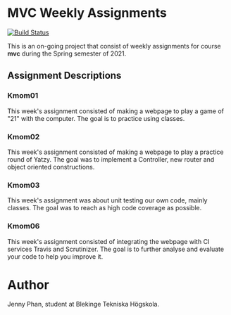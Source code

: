 # MVC Weekly Assignments
[![Build Status](https://travis-ci.com/kimchijeon/mvc.svg?branch=main)](https://travis-ci.com/github/kimchijeon/mvc)

This is an on-going project that consist of weekly assignments for course **mvc** during the Spring semester of 2021.

## Assignment Descriptions

### Kmom01
This week's assignment consisted of making a webpage to play a game of "21" with the computer.
The goal is to practice using classes.

### Kmom02
This week's assignment consisted of making a webpage to play a practice round of Yatzy.
The goal was to implement a Controller, new router and object oriented constructions.

### Kmom03
This week's assignment was about unit testing our own code, mainly classes. 
The goal was to reach as high code coverage as possible.

### Kmom06
This week's assignment consisted of integrating the webpage with CI services Travis and Scrutinizer.
The goal is to further analyse and evaluate your code to help you improve it.

# Author
Jenny Phan, student at Blekinge Tekniska Högskola.